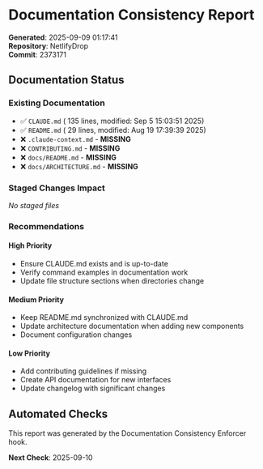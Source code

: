 # Documentation Consistency Report

**Generated**: 2025-09-09 01:17:41  
**Repository**: NetlifyDrop  
**Commit**: 2373171

## Documentation Status

### Existing Documentation
- ✅ `CLAUDE.md` (     135 lines, modified: Sep  5 15:03:51 2025)
- ✅ `README.md` (      29 lines, modified: Aug 19 17:39:39 2025)
- ❌ `.claude-context.md` - **MISSING**
- ❌ `CONTRIBUTING.md` - **MISSING**
- ❌ `docs/README.md` - **MISSING**
- ❌ `docs/ARCHITECTURE.md` - **MISSING**

### Staged Changes Impact
*No staged files*

### Recommendations

#### High Priority
- Ensure CLAUDE.md exists and is up-to-date
- Verify command examples in documentation work
- Update file structure sections when directories change

#### Medium Priority  
- Keep README.md synchronized with CLAUDE.md
- Update architecture documentation when adding new components
- Document configuration changes

#### Low Priority
- Add contributing guidelines if missing
- Create API documentation for new interfaces
- Update changelog with significant changes

## Automated Checks

This report was generated by the Documentation Consistency Enforcer hook.

**Next Check**: 2025-09-10
